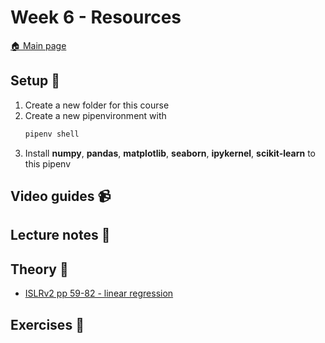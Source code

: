 # Week 6 - Resources

[:house: Main page](https://github.com/kokchun/Deep-learning-AI21)

## Setup :wrench:

1. Create a new folder for this course 
2. Create a new pipenvironment with 
   ```python 
   pipenv shell
   ```  
3. Install **numpy**, **pandas**, **matplotlib**, **seaborn**, **ipykernel**, **scikit-learn** to this pipenv

## Video guides :video_camera:


## Lecture notes :book:


## Theory :book:
- [ISLRv2 pp 59-82 - linear regression](https://www.statlearning.com/)

## Exercises :running:

